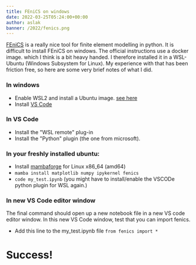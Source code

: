 ```yaml
---
title: FEniCS on windows
date: 2022-03-25T05:24:00+00:00
author: aslak
banner: /2022/fenics.png
---
```

[FEniCS](https://fenicsproject.org/) is a really nice tool for finite element modelling in python. It is difficult to install FEniCS on windows. The official instructions use a docker image. which I think is a bit heavy handed. I therefore installed it in a WSL-Ubuntu (Windows Subsystem for Linux). My experience with that has been friction free, so here are some very brief notes of what I did. 
<!-- more -->

### In windows
* Enable WSL2 and install a Ubuntu image. [see here](https://learn.microsoft.com/en-us/windows/wsl/install)
* Install [VS Code](https://code.visualstudio.com/)

### In VS Code
* Install the "WSL remote" plug-in
* Install the "Python" plugin (the one from microsoft). 

### In your freshly installed ubuntu:
* Install [mambaforge](https://github.com/conda-forge/miniforge#mambaforge) for Linux x86_64 (amd64)
* `mamba install matplotlib numpy ipykernel fenics`
* `code my_test.ipynb` (you might have to install/enable the VSCODe python plugin for WSL again.)


### In new VS Code editor window
The final command should open up a new notebook file in a new VS code editor window. In this new VS Code window, test that you can import fenics. 
* Add this line to the my_test.ipynb file `from fenics import *`

# Success!

